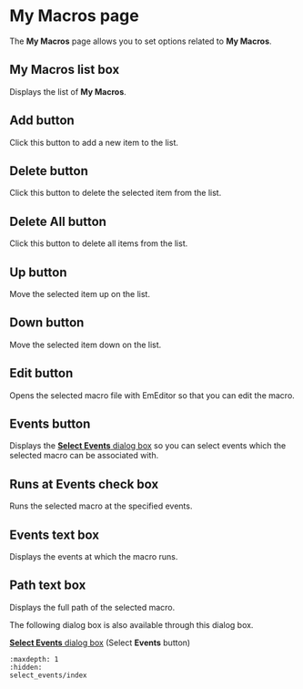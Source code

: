 # My Macros page

The **My Macros** page allows you to set options related to **My Macros**.

## My Macros list box

Displays the list of **My Macros**.

## Add button

Click this button to add a new item to the list.

## Delete button

Click this button to delete the selected item from the list.

## Delete All button

Click this button to delete all items from the list.

## Up button

Move the selected item up on the list.

## Down button

Move the selected item down on the list.

## Edit button

Opens the selected macro file with EmEditor so that you can edit the macro.

## Events button

Displays the [**Select Events** dialog box](select_events/index) so you can select events which the selected macro can be associated with.

## Runs at Events check box

Runs the selected macro at the specified events.

## Events text box

Displays the events at which the macro runs.

## Path text box

Displays the full path of the selected macro.

The following dialog box is also available through this dialog box.

<a href="select_events/index.htm"><b>Select Events</b> dialog box</a> (Select
**Events** button)


```{toctree}
:maxdepth: 1
:hidden:
select_events/index
```

